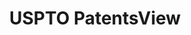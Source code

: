 ---
layout: default
bigquery: https://console.cloud.google.com/bigquery?p=patents-public-data&d=patentsview&page=dataset
citation: Attribution should be given to PatentsView for use, distribution, or derivative
  works.
code: https://github.com/CSSIP-AIR/PatentsView-Code-Snippets/
contributors: USPTO
cost: None
description: 'PatentsView includes US patent data including raw data (summaries, applications,
  pregrant applications), disambugations of inventors and assignees, and inventor
  gender estimates.  Also foreign priority data, # of figures and sheets, and government
  interest statements.'
documentation: https://patentsview.org/query/builder-faqs
last_edit: Mon, 04 Apr 2022 19:02:57 GMT
location: https://patentsview.org/
maintained_by: USPTO
record_creation_timestamp: 12/2/2020 17:20:46
schema_fields: '[''level_three'', ''attribution_status'', ''applicant_type'', ''longitude'',
  ''latlong'', ''section_id'', ''lawyer_id'', ''lname'', ''disamb_assignee_id_20190820'',
  ''withdrawn'', ''disamb_inventor_id_20170808'', ''rawlocation_id'', ''citation_id'',
  ''assignee_id'', ''f102_date'', ''disamb_assignee_id_20181127'', ''disamb_assignee_id_20200630'',
  ''disamb_inventor_id_20170307'', ''id'', ''num'', ''category_id'', ''latin_name'',
  ''_371_date'', ''rule_47'', ''ipc_class'', ''exemplary'', ''disamb_assignee_id_20191008'',
  ''disamb_inventor_id_20190312'', ''reldocno'', ''status'', ''rawassignee_id'', ''number'',
  ''disamb_inventor_id_20181127'', ''subclass'', ''deceased'', ''disamb_assignee_id_20191231'',
  ''level_one'', ''abstract'', ''application_id'', ''variety'', ''filename'', ''term_disclaimer'',
  ''contract_award_number'', ''disamb_inventor_id_20200929'', ''rawinventor_id'',
  ''designation'', ''name'', ''county_fips'', ''disamb_assignee_id_20190312'', ''organization'',
  ''gi_statement'', ''disamb_inventor_id_20191231'', ''mainclass_id'', ''subclass_id'',
  ''relkind'', ''text'', ''subgroup'', ''doc_type'', ''patent_id'', ''date'', ''subcategory_id'',
  ''location_id'', ''organization_id'', ''sector_title'', ''action_date'', ''num_sheets'',
  ''disamb_inventor_id_20171226'', ''field_id'', ''name_first'', ''term_grant'', ''num_claims'',
  ''state'', ''role'', ''classification_value'', ''disamb_inventor_id_20200630'',
  ''rel_id'', ''lapse_of_patent'', ''series_code'', ''field_title'', ''main_group'',
  ''group'', ''ipc_version_indicator'', ''level_two'', ''uuid'', ''subgroup_id'',
  ''symbol_position'', ''classification_data_source'', ''latitude'', ''disamb_inventor_id_20180528'',
  ''male_flag'', ''section'', ''county'', ''type'', ''disamb_inventor_id_20190820'',
  ''country'', ''category'', ''male'', ''sequence'', ''_102_date'', ''classification_status'',
  ''classification_level'', ''disamb_assignee_id_20200929'', ''num_figures'', ''disamb_inventor_id_20171003'',
  ''inventor_id'', ''country_transformed'', ''name_last'', ''kind'', ''state_fips'',
  ''term_extension'', ''subsection_id'', ''disclaimer_date'', ''publication_number'',
  ''dependent'', ''disamb_inventor_id_20191008'', ''length'', ''disamb_inventor_id_20200331'',
  ''disamb_inventor_id_20201229'', ''doctype'', ''fname'', ''f371_date'', ''group_id'',
  ''title'', ''disamb_assignee_id_20200331'', ''city'']'
shortname: patentsview
tags:
- disambiguation
- United States
- gender
terms_of_use: Creative Commons Attribution 4.0 International License.
timeframe: 1963-1999
title: USPTO PatentsView
uuid: cf1780b1-e265-4e49-8d1d-83b9cfe0fd9a
---
